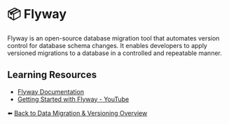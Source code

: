 # 📦 Flyway

Flyway is an open-source database migration tool that automates version control for database schema changes. It enables developers to apply versioned migrations to a database in a controlled and repeatable manner.

## Learning Resources
- [Flyway Documentation](https://flywaydb.org/documentation/)
- [Getting Started with Flyway - YouTube](https://www.youtube.com/watch?v=JxQOICl75Ko)

⬅️ [Back to Data Migration & Versioning Overview](../../README.md#-data-migration--versioning)

